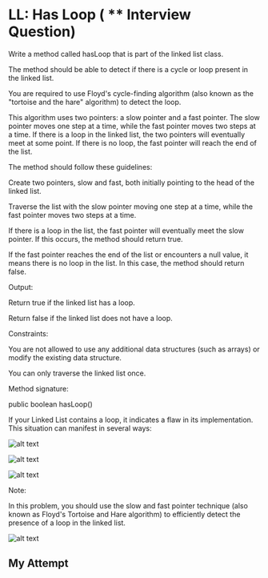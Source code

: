 # LL: Has Loop ( ** Interview Question)

Write a method called hasLoop that is part of the linked list class.

The method should be able to detect if there is a cycle or loop present in the linked list.

You are required to use Floyd's cycle-finding algorithm (also known as the "tortoise and the hare" algorithm) to detect the loop.

This algorithm uses two pointers: a slow pointer and a fast pointer. The slow pointer moves one step at a time, while the fast pointer moves two steps at a time. If there is a loop in the linked list, the two pointers will eventually meet at some point. If there is no loop, the fast pointer will reach the end of the list.

The method should follow these guidelines:

Create two pointers, slow and fast, both initially pointing to the head of the linked list.

Traverse the list with the slow pointer moving one step at a time, while the fast pointer moves two steps at a time.

If there is a loop in the list, the fast pointer will eventually meet the slow pointer. If this occurs, the method should return true.

If the fast pointer reaches the end of the list or encounters a null value, it means there is no loop in the list. In this case, the method should return false.

Output:

Return true if the linked list has a loop.

Return false if the linked list does not have a loop.

Constraints:

You are not allowed to use any additional data structures (such as arrays) or modify the existing data structure.

You can only traverse the linked list once.

Method signature:

public boolean hasLoop()

If your Linked List contains a loop, it indicates a flaw in its implementation. This situation can manifest in several ways:

![alt text](https://img-c.udemycdn.com/redactor/raw/coding_exercise_instructions/2023-09-23_16-44-06-2c9d03890de71b1b59ccbbdce809f186.png)

![alt text](https://img-c.udemycdn.com/redactor/raw/coding_exercise_instructions/2023-09-23_16-44-06-d3aa6028d032c1e2768a686e703a6d82.png)

![alt text](https://img-c.udemycdn.com/redactor/raw/coding_exercise_instructions/2024-02-05_17-26-29-93e236365742f0a0269c6316cbe326c5.png)

Note:

In this problem, you should use the slow and fast pointer technique (also known as Floyd's Tortoise and Hare algorithm) to efficiently detect the presence of a loop in the linked list.

![alt text](https://img-c.udemycdn.com/redactor/raw/coding_exercise_instructions/2023-06-10_22-14-06-7509c1961eb87b1827dde3f992600554.png)

## My Attempt

